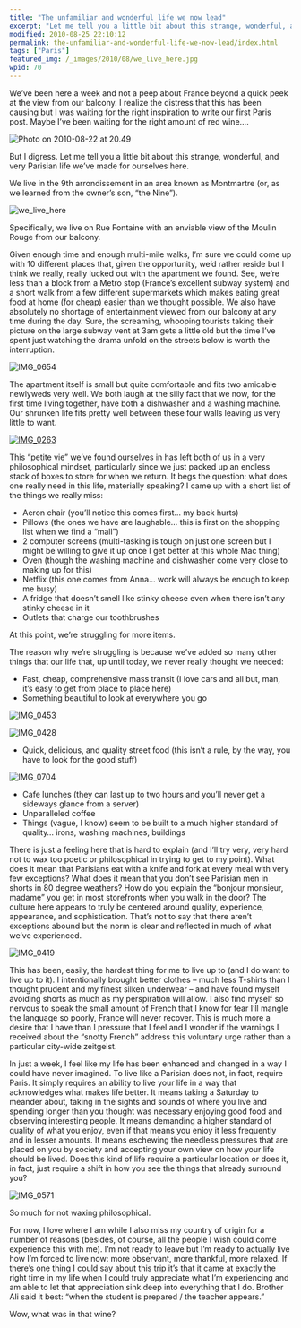 ```yaml
---
title: "The unfamiliar and wonderful life we now lead"
excerpt: "Let me tell you a little bit about this strange, wonderful, and very Parisian life we’ve made for ourselves here. We live in the 9th arrondissement in an area known as Montmartre (or, as we learned from the owner’s son, “the Nine”)."
modified: 2010-08-25 22:10:12
permalink: the-unfamiliar-and-wonderful-life-we-now-lead/index.html
tags: ["Paris"]
featured_img: /_images/2010/08/we_live_here.jpg
wpid: 70
---
```



We’ve been here a week and not a peep about France beyond a quick peek at the view from our balcony. I realize the distress that this has been causing but I was waiting for the right inspiration to write our first Paris post. Maybe I’ve been waiting for the right amount of red wine….

![](/_images/2010/08/Photo-on-2010-08-22-at-20.49.jpg "Photo on 2010-08-22 at 20.49")

But I digress. Let me tell you a little bit about this strange, wonderful, and very Parisian life we’ve made for ourselves here.

We live in the 9th arrondissement in an area known as Montmartre (or, as we learned from the owner’s son, “the Nine”).

![](/_images/2010/08/we_live_here.jpg "we_live_here")

Specifically, we live on Rue Fontaine with an enviable view of the Moulin Rouge from our balcony.

Given enough time and enough multi-mile walks, I’m sure we could come up with 10 different places that, given the opportunity, we’d rather reside but I think we really, really lucked out with the apartment we found. See, we’re less than a block from a Metro stop (France’s excellent subway system) and a short walk from a few different supermarkets which makes eating great food at home (for cheap) easier than we thought possible. We also have absolutely no shortage of entertainment viewed from our balcony at any time during the day. Sure, the screaming, whooping tourists taking their picture on the large subway vent at 3am gets a little old but the time I’ve spent just watching the drama unfold on the streets below is worth the interruption.

![](/_images/2010/08/IMG_0654.jpg "IMG_0654")

The apartment itself is small but quite comfortable and fits two amicable newlyweds very well. We both laugh at the silly fact that we now, for the first time living together, have both a dishwasher and a washing machine. Our shrunken life fits pretty well between these four walls leaving us very little to want.

[![](/_images/2010/08/IMG_0263.jpg "IMG_0263")](/_images/2010/08/IMG_0263.jpg)

This “petite vie” we’ve found ourselves in has left both of us in a very philosophical mindset, particularly since we just packed up an endless stack of boxes to store for when we return. It begs the question: what does one really need in this life, materially speaking? I came up with a short list of the things we really miss:

- Aeron chair (you’ll notice this comes first… my back hurts)
- Pillows (the ones we have are laughable… this is first on the shopping list when we find a “mall”)
- 2 computer screens (multi-tasking is tough on just one screen but I might be willing to give it up once I get better at this whole Mac thing)
- Oven (though the washing machine and dishwasher come very close to making up for this)
- Netflix (this one comes from Anna… work will always be enough to keep me busy)
- A fridge that doesn’t smell like stinky cheese even when there isn’t any stinky cheese in it
- Outlets that charge our toothbrushes

At this point, we’re struggling for more items.

The reason why we’re struggling is because we’ve added so many other things that our life that, up until today, we never really thought we needed:

- Fast, cheap, comprehensive mass transit (I love cars and all but, man, it’s easy to get from place to place here)
- Something beautiful to look at everywhere you go

![](/_images/2010/08/IMG_0453.jpg "IMG_0453")

![](/_images/2010/08/IMG_0428.jpg "IMG_0428")

- Quick, delicious, and quality street food (this isn’t a rule, by the way, you have to look for the good stuff)

![](/_images/2010/08/IMG_0704.jpg "IMG_0704")

- Cafe lunches (they can last up to two hours and you’ll never get a sideways glance from a server)
- Unparalleled coffee
- Things (vague, I know) seem to be built to a much higher standard of quality… irons, washing machines, buildings

There is just a feeling here that is hard to explain (and I’ll try very, very hard not to wax too poetic or philosophical in trying to get to my point). What does it mean that Parisians eat with a knife and fork at every meal with very few exceptions? What does it mean that you don’t see Parisian men in shorts in 80 degree weathers? How do you explain the “bonjour monsieur, madame” you get in most storefronts when you walk in the door? The culture here appears to truly be centered around quality, experience, appearance, and sophistication. That’s not to say that there aren’t exceptions abound but the norm is clear and reflected in much of what we’ve experienced.

![](/_images/2010/08/IMG_0419.jpg "IMG_0419")

This has been, easily, the hardest thing for me to live up to (and I do want to live up to it). I intentionally brought better clothes – much less T-shirts than I thought prudent and my finest silken underwear – and have found myself avoiding shorts as much as my perspiration will allow. I also find myself so nervous to speak the small amount of French that I know for fear I’ll mangle the language so poorly, France will never recover. This is much more a desire that I have than I pressure that I feel and I wonder if the warnings I received about the “snotty French” address this voluntary urge rather than a particular city-wide zeitgeist.

In just a week, I feel like my life has been enhanced and changed in a way I could have never imagined. To live like a Parisian does not, in fact, require Paris. It simply requires an ability to live your life in a way that acknowledges what makes life better. It means taking a Saturday to meander about, taking in the sights and sounds of where you live and spending longer than you thought was necessary enjoying good food and observing interesting people. It means demanding a higher standard of quality of what you enjoy, even if that means you enjoy it less frequently and in lesser amounts. It means eschewing the needless pressures that are placed on you by society and accepting your own view on how your life should be lived. Does this kind of life require a particular location or does it, in fact, just require a shift in how you see the things that already surround you?

![](/_images/2010/08/IMG_0571.jpg "IMG_0571")

So much for not waxing philosophical.

For now, I love where I am while I also miss my country of origin for a number of reasons (besides, of course, all the people I wish could come experience this with me). I’m not ready to leave but I’m ready to actually live how I’m forced to live now: more observant, more thankful, more relaxed. If there’s one thing I could say about this trip it’s that it came at exactly the right time in my life when I could truly appreciate what I’m experiencing and am able to let that appreciation sink deep into everything that I do. Brother Ali said it best: “when the student is prepared / the teacher appears.”

Wow, what was in that wine?
